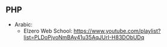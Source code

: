 ## PHP
  * Arabic:
    * Elzero Web School: https://www.youtube.com/playlist?list=PLDoPjvoNmBAy41u35AqJUrI-H83DObUDq
